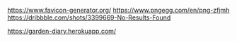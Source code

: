 https://www.favicon-generator.org/
https://www.pngegg.com/en/png-zfjmh
https://dribbble.com/shots/3399669-No-Results-Found


https://garden-diary.herokuapp.com/